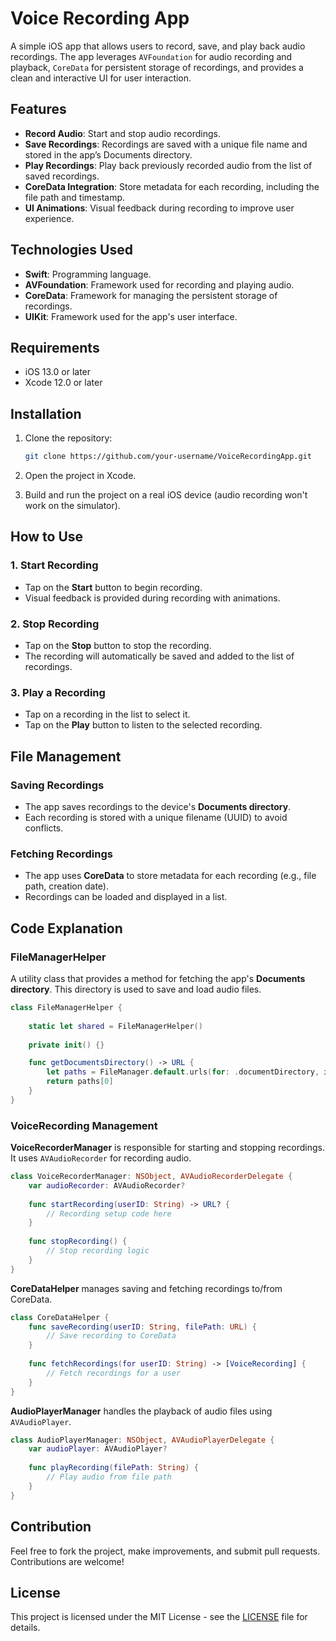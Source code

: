 # Voice Recording App

A simple iOS app that allows users to record, save, and play back audio recordings. The app leverages `AVFoundation` for audio recording and playback, `CoreData` for persistent storage of recordings, and provides a clean and interactive UI for user interaction.

## Features

- **Record Audio**: Start and stop audio recordings.
- **Save Recordings**: Recordings are saved with a unique file name and stored in the app’s Documents directory.
- **Play Recordings**: Play back previously recorded audio from the list of saved recordings.
- **CoreData Integration**: Store metadata for each recording, including the file path and timestamp.
- **UI Animations**: Visual feedback during recording to improve user experience.

## Technologies Used

- **Swift**: Programming language.
- **AVFoundation**: Framework used for recording and playing audio.
- **CoreData**: Framework for managing the persistent storage of recordings.
- **UIKit**: Framework used for the app's user interface.

## Requirements

- iOS 13.0 or later
- Xcode 12.0 or later

## Installation

1. Clone the repository:

   ```bash
   git clone https://github.com/your-username/VoiceRecordingApp.git
   ```

2. Open the project in Xcode.

3. Build and run the project on a real iOS device (audio recording won't work on the simulator).

## How to Use

### 1. Start Recording
- Tap on the **Start** button to begin recording.
- Visual feedback is provided during recording with animations.

### 2. Stop Recording
- Tap on the **Stop** button to stop the recording.
- The recording will automatically be saved and added to the list of recordings.

### 3. Play a Recording
- Tap on a recording in the list to select it.
- Tap on the **Play** button to listen to the selected recording.

## File Management

### Saving Recordings
- The app saves recordings to the device's **Documents directory**.
- Each recording is stored with a unique filename (UUID) to avoid conflicts.

### Fetching Recordings
- The app uses **CoreData** to store metadata for each recording (e.g., file path, creation date).
- Recordings can be loaded and displayed in a list.

## Code Explanation

### FileManagerHelper

A utility class that provides a method for fetching the app's **Documents directory**. This directory is used to save and load audio files.

```swift
class FileManagerHelper {
    
    static let shared = FileManagerHelper()
    
    private init() {}

    func getDocumentsDirectory() -> URL {
        let paths = FileManager.default.urls(for: .documentDirectory, in: .userDomainMask)
        return paths[0]
    }
}
```

### VoiceRecording Management

**VoiceRecorderManager** is responsible for starting and stopping recordings. It uses `AVAudioRecorder` for recording audio.

```swift
class VoiceRecorderManager: NSObject, AVAudioRecorderDelegate {
    var audioRecorder: AVAudioRecorder?
    
    func startRecording(userID: String) -> URL? {
        // Recording setup code here
    }
    
    func stopRecording() {
        // Stop recording logic
    }
}
```

**CoreDataHelper** manages saving and fetching recordings to/from CoreData.

```swift
class CoreDataHelper {
    func saveRecording(userID: String, filePath: URL) {
        // Save recording to CoreData
    }
    
    func fetchRecordings(for userID: String) -> [VoiceRecording] {
        // Fetch recordings for a user
    }
}
```

**AudioPlayerManager** handles the playback of audio files using `AVAudioPlayer`.

```swift
class AudioPlayerManager: NSObject, AVAudioPlayerDelegate {
    var audioPlayer: AVAudioPlayer?
    
    func playRecording(filePath: String) {
        // Play audio from file path
    }
}
```

## Contribution

Feel free to fork the project, make improvements, and submit pull requests. Contributions are welcome!

## License

This project is licensed under the MIT License - see the [LICENSE](LICENSE) file for details.

